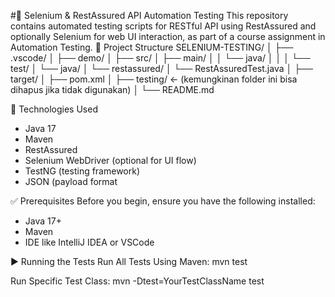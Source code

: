 #🧪 Selenium & RestAssured API Automation Testing
This repository contains automated testing scripts for RESTful API using RestAssured and optionally Selenium for web UI interaction, as part of a course assignment in Automation Testing.
📁 Project Structure
SELENIUM-TESTING/
│
├── .vscode/
│
├── demo/
│
├── src/
│   ├── main/
│   │   └── java/
│   │
│   └── test/
│       └── java/
│           └── restassured/
│               └── RestAssuredTest.java
│
├── target/
│
├── pom.xml
│
├── testing/   ← (kemungkinan folder ini bisa dihapus jika tidak digunakan)
│
└── README.md

🚀 Technologies Used

- Java 17
- Maven
- RestAssured
- Selenium WebDriver (optional for UI flow)
- TestNG (testing framework)
- JSON (payload format

✅ Prerequisites
Before you begin, ensure you have the following installed:

- Java 17+
- Maven
- IDE like IntelliJ IDEA or VSCode

▶️ Running the Tests
Run All Tests Using Maven:
mvn test

Run Specific Test Class:
mvn -Dtest=YourTestClassName test




